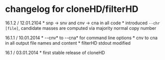 # changelog for cloneHD/filterHD

16.1.2 / 12.01.2104
	* snp -> snv and cnv -> cna in all code
	* introduced `--chr [file]`, candidate masses are computed via majority normal copy number

16.1.1 / 10.01.2014
	* --cnv* to --cna*  for command line options
	* cnv to cna in all output file names and content
	* filterHD stdout modified

16.1 / 03.01.2014
	* first stable release of cloneHD
